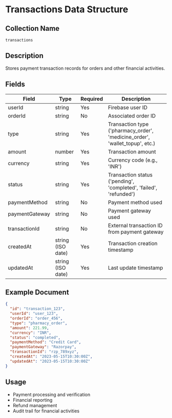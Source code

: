 # Transactions Data Structure

## Collection Name
`transactions`

## Description
Stores payment transaction records for orders and other financial activities.

## Fields
| Field | Type | Required | Description |
|-------|------|----------|-------------|
| userId | string | Yes | Firebase user ID |
| orderId | string | No | Associated order ID |
| type | string | Yes | Transaction type ('pharmacy_order', 'medicine_order', 'wallet_topup', etc.) |
| amount | number | Yes | Transaction amount |
| currency | string | Yes | Currency code (e.g., 'INR') |
| status | string | Yes | Transaction status ('pending', 'completed', 'failed', 'refunded') |
| paymentMethod | string | No | Payment method used |
| paymentGateway | string | No | Payment gateway used |
| transactionId | string | No | External transaction ID from payment gateway |
| createdAt | string (ISO date) | Yes | Transaction creation timestamp |
| updatedAt | string (ISO date) | Yes | Last update timestamp |

## Example Document
```json
{
  "id": "transaction_123",
  "userId": "user_123",
  "orderId": "order_456",
  "type": "pharmacy_order",
  "amount": 221.99,
  "currency": "INR",
  "status": "completed",
  "paymentMethod": "Credit Card",
  "paymentGateway": "Razorpay",
  "transactionId": "rzp_789xyz",
  "createdAt": "2023-05-15T10:30:00Z",
  "updatedAt": "2023-05-15T10:30:00Z"
}
```

## Usage
- Payment processing and verification
- Financial reporting
- Refund management
- Audit trail for financial activities